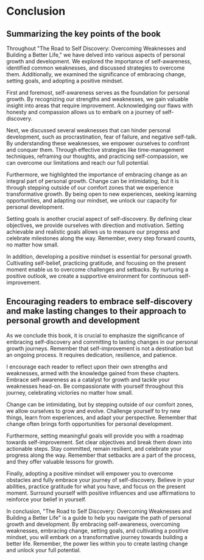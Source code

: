 # Conclusion

Summarizing the key points of the book
--------------------------------------

Throughout "The Road to Self Discovery: Overcoming Weaknesses and Building a Better Life," we have delved into various aspects of personal growth and development. We explored the importance of self-awareness, identified common weaknesses, and discussed strategies to overcome them. Additionally, we examined the significance of embracing change, setting goals, and adopting a positive mindset.

First and foremost, self-awareness serves as the foundation for personal growth. By recognizing our strengths and weaknesses, we gain valuable insight into areas that require improvement. Acknowledging our flaws with honesty and compassion allows us to embark on a journey of self-discovery.

Next, we discussed several weaknesses that can hinder personal development, such as procrastination, fear of failure, and negative self-talk. By understanding these weaknesses, we empower ourselves to confront and conquer them. Through effective strategies like time-management techniques, reframing our thoughts, and practicing self-compassion, we can overcome our limitations and reach our full potential.

Furthermore, we highlighted the importance of embracing change as an integral part of personal growth. Change can be intimidating, but it is through stepping outside of our comfort zones that we experience transformative growth. By being open to new experiences, seeking learning opportunities, and adapting our mindset, we unlock our capacity for personal development.

Setting goals is another crucial aspect of self-discovery. By defining clear objectives, we provide ourselves with direction and motivation. Setting achievable and realistic goals allows us to measure our progress and celebrate milestones along the way. Remember, every step forward counts, no matter how small.

In addition, developing a positive mindset is essential for personal growth. Cultivating self-belief, practicing gratitude, and focusing on the present moment enable us to overcome challenges and setbacks. By nurturing a positive outlook, we create a supportive environment for continuous self-improvement.

Encouraging readers to embrace self-discovery and make lasting changes to their approach to personal growth and development
---------------------------------------------------------------------------------------------------------------------------

As we conclude this book, it is crucial to emphasize the significance of embracing self-discovery and committing to lasting changes in our personal growth journeys. Remember that self-improvement is not a destination but an ongoing process. It requires dedication, resilience, and patience.

I encourage each reader to reflect upon their own strengths and weaknesses, armed with the knowledge gained from these chapters. Embrace self-awareness as a catalyst for growth and tackle your weaknesses head-on. Be compassionate with yourself throughout this journey, celebrating victories no matter how small.

Change can be intimidating, but by stepping outside of our comfort zones, we allow ourselves to grow and evolve. Challenge yourself to try new things, learn from experiences, and adapt your perspective. Remember that change often brings forth opportunities for personal development.

Furthermore, setting meaningful goals will provide you with a roadmap towards self-improvement. Set clear objectives and break them down into actionable steps. Stay committed, remain resilient, and celebrate your progress along the way. Remember that setbacks are a part of the process, and they offer valuable lessons for growth.

Finally, adopting a positive mindset will empower you to overcome obstacles and fully embrace your journey of self-discovery. Believe in your abilities, practice gratitude for what you have, and focus on the present moment. Surround yourself with positive influences and use affirmations to reinforce your belief in yourself.

In conclusion, "The Road to Self Discovery: Overcoming Weaknesses and Building a Better Life" is a guide to help you navigate the path of personal growth and development. By embracing self-awareness, overcoming weaknesses, embracing change, setting goals, and cultivating a positive mindset, you will embark on a transformative journey towards building a better life. Remember, the power lies within you to create lasting change and unlock your full potential.